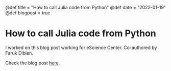 @def title = "How to call Julia code from Python"
@def date = "2022-01-19"
@def blogpost = true

# How to call Julia code from Python

I worked on this blog post working for eScience Center.
Co-authored by Faruk Diblen.

Check the blog post [here](https://blog.esciencecenter.nl/how-to-call-julia-code-from-python-8589a56a98f2).